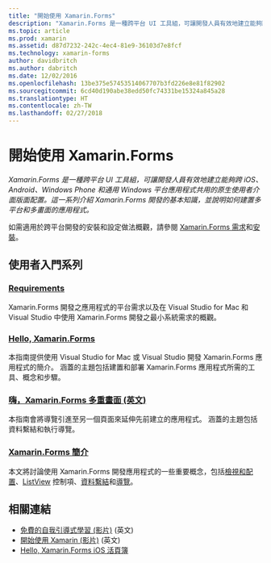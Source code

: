 ```yaml
---
title: "開始使用 Xamarin.Forms"
description: "Xamarin.Forms 是一種跨平台 UI 工具組，可讓開發人員有效地建立能夠跨 iOS、Android、Windows Phone 和通用 Windows 平台應用程式共用的原生使用者介面版面配置。 這一系列介紹 Xamarin.Forms 開發的基本知識，並說明如何建置多平台和多畫面的應用程式。"
ms.topic: article
ms.prod: xamarin
ms.assetid: d87d7232-242c-4ec4-81e9-36103d7e8fcf
ms.technology: xamarin-forms
author: davidbritch
ms.author: dabritch
ms.date: 12/02/2016
ms.openlocfilehash: 13be375e57453514067707b3fd226e8e81f82902
ms.sourcegitcommit: 6cd40d190abe38edd50fc74331be15324a845a28
ms.translationtype: HT
ms.contentlocale: zh-TW
ms.lasthandoff: 02/27/2018
---
```

# <a name="getting-started-with-xamarinforms"></a>開始使用 Xamarin.Forms

_Xamarin.Forms 是一種跨平台 UI 工具組，可讓開發人員有效地建立能夠跨 iOS、Android、Windows Phone 和通用 Windows 平台應用程式共用的原生使用者介面版面配置。這一系列介紹 Xamarin.Forms 開發的基本知識，並說明如何建置多平台和多畫面的應用程式。_

如需適用於跨平台開發的安裝和設定做法概觀，請參閱 [Xamarin.Forms 需求](installation.md)和[安裝](~/cross-platform/get-started/installation/index.md)。

## <a name="getting-started-series"></a>使用者入門系列

### <a name="requirementsinstallationmd"></a>[Requirements](installation.md)

Xamarin.Forms 開發之應用程式的平台需求以及在 Visual Studio for Mac 和 Visual Studio 中使用 Xamarin.Forms 開發之最小系統需求的概觀。

### <a name="hello-xamarinformsxamarin-formsget-startedhello-xamarin-formsindexmd"></a>[Hello, Xamarin.Forms](~/xamarin-forms/get-started/hello-xamarin-forms/index.md)

本指南提供使用 Visual Studio for Mac 或 Visual Studio 開發 Xamarin.Forms 應用程式的簡介。 涵蓋的主題包括建置和部署 Xamarin.Forms 應用程式所需的工具、概念和步驟。

### <a name="hello-xamarinforms-multiscreenxamarin-formsget-startedhello-xamarin-forms-multiscreenindexmd"></a>[嗨，Xamarin.Forms 多重畫面 (英文)](~/xamarin-forms/get-started/hello-xamarin-forms-multiscreen/index.md)

本指南會將導覽引進至另一個頁面來延伸先前建立的應用程式。 涵蓋的主題包括資料繫結和執行導覽。

### <a name="introduction-to-xamarinformsxamarin-formsget-startedintroduction-to-xamarin-formsmd"></a>[Xamarin.Forms 簡介](~/xamarin-forms/get-started/introduction-to-xamarin-forms.md)

本文將討論使用 Xamarin.Forms 開發應用程式的一些重要概念，包括[檢視和配置](~/xamarin-forms/get-started/introduction-to-xamarin-forms.md#Views_and_Layouts)、[ListView](~/xamarin-forms/get-started/introduction-to-xamarin-forms.md#Lists_in_Xamarin_Forms) 控制項、[資料繫結](~/xamarin-forms/get-started/introduction-to-xamarin-forms.md#Data_Binding)和[導覽](~/xamarin-forms/get-started/introduction-to-xamarin-forms.md#Navigation)。


## <a name="related-links"></a>相關連結

- [免費的自我引導式學習 (影片)](https://university.xamarin.com/self-guided) \(英文\)
- [開始使用 Xamarin (影片)](https://developer.xamarin.com/videos/) \(英文\)
- [Hello, Xamarin.Forms iOS 活頁簿](https://developer.xamarin.com/workbooks/xamarin-forms/getting-started/GettingStartedWithXamarinForms-ios.workbook)
